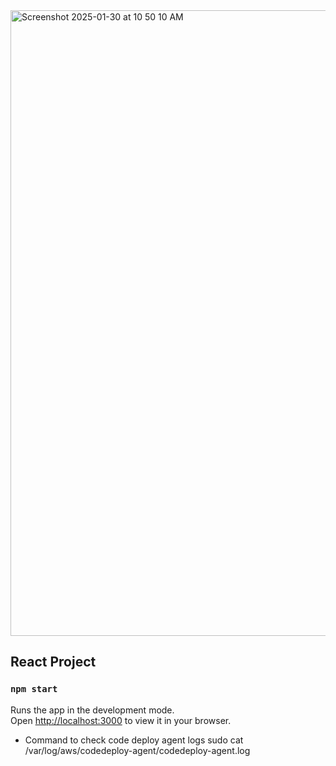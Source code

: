 <img width="1001" alt="Screenshot 2025-01-30 at 10 50 10 AM" src="https://github.com/user-attachments/assets/d2366db1-28b8-4acc-812b-908a9812cde7" />


## React Project

### `npm start`

Runs the app in the development mode.\
Open [http://localhost:3000](http://localhost:3000) to view it in your browser.

- Command to check code deploy agent logs
sudo cat /var/log/aws/codedeploy-agent/codedeploy-agent.log


